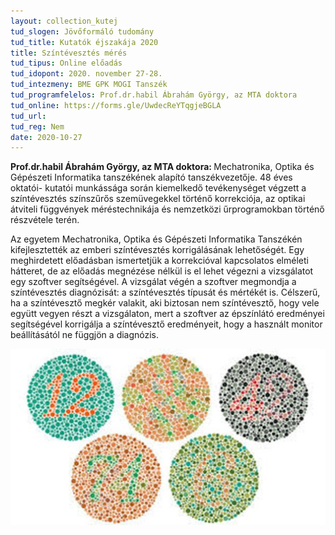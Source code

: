 ```yaml
---
layout: collection_kutej
tud_slogen: Jövőformáló tudomány
tud_title: Kutatók éjszakája 2020
title: Színtévesztés mérés
tud_tipus: Online előadás
tud_idopont: 2020. november 27-28.
tud_intezmeny: BME GPK MOGI Tanszék
tud_programfelelos: Prof.dr.habil Ábrahám György, az MTA doktora
tud_online: https://forms.gle/UwdecReYTqgjeBGLA
tud_url:
tud_reg: Nem
date: 2020-10-27
---
```

<b>Prof.dr.habil Ábrahám György, az MTA doktora: </b>Mechatronika, Optika és Gépészeti Informatika tanszékének alapító tanszékvezetője. 48 éves oktatói- kutatói munkássága során kiemelkedő tevékenységet végzett a színtévesztés színszűrős szemüvegekkel történő korrekciója, az optikai átviteli függvények méréstechnikája és nemzetközi űrprogramokban történő részvétele terén.


Az egyetem Mechatronika, Optika és Gépészeti Informatika Tanszékén kifejlesztették az emberi színtévesztés korrigálásának lehetőségét. Egy meghirdetett előadásban ismertetjük a korrekcióval kapcsolatos elméleti hátteret, de az előadás megnézése nélkül is el lehet végezni a vizsgálatot egy szoftver segítségével. A vizsgálat végén a szoftver megmondja a színtévesztés diagnózisát: a színtévesztés típusát és mértékét is. Célszerű, ha a színtévesztő megkér valakit, aki biztosan nem színtévesztő, hogy vele együtt vegyen részt a vizsgálaton, mert a szoftver az épszínlátó eredményei segítségével korrigálja a színtévesztő eredményeit, hogy a használt monitor beállításától ne függjön a diagnózis.



<img src="szintevesztes-meres.jpg" max-width="500" class="center"> 

